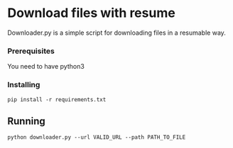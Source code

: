 # Download files with resume

Downloader.py is a simple script for downloading files in a resumable way.

### Prerequisites

You need to have python3

### Installing

```
pip install -r requirements.txt
```

## Running

```
python downloader.py --url VALID_URL --path PATH_TO_FILE
```

